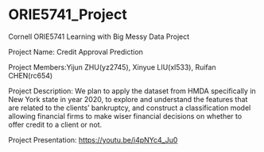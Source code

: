 # ORIE5741_Project
Cornell ORIE5741 Learning with Big Messy Data Project

Project Name: Credit Approval Prediction

Project Members:Yijun ZHU(yz2745), Xinyue LIU(xl533), Ruifan CHEN(rc654)

Project Description: 
We plan to apply the dataset from HMDA specifically in New York state in year 2020, to explore and understand the features that are related to the clients’ bankruptcy, and construct a classification model allowing financial firms to make wiser financial decisions on whether to offer credit to a client or not.

Project Presentation:
https://youtu.be/i4pNYc4_Ju0
